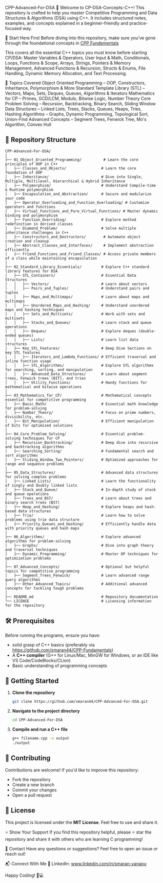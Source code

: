 CPP-Advanced-For-DSA 🚀
Welcome to CP-DSA-Concepts-C++! This repository is crafted to help you master Competitive Programming and Data Structures & Algorithms (DSA) using C++. It includes structured notes, examples, and concepts explained in a beginner-friendly and practice-focused way.

🔰 Start Here First
Before diving into this repository, make sure you’ve gone through the foundational concepts in [CPP Fundementals](https://github.com/smaran44/CPP-Fundamentals)

This covers all the essential C++ topics you must know before starting CP/DSA: Master Variables & Operators, User Input & Math, Conditionals, Loops, Functions & Scope, Arrays, Strings, Pointers & Memory Management, Advanced Functions & Recursion, Structs & Enums, File Handling, Dynamic Memory Allocation, and Text Processing.

📌 Topics Covered
Object Oriented Programming – OOP, Constructors, Inheritance, Polymorphism & More
Standard Template Library (STL) – Vectors, Maps, Sets, Deques, Queues, Algorithms & Iterators
Mathematics for CP – Primes, GCD/LCM, Modulo, Bitwise Logic, Number Theory
Core Problem Solving – Recursion, Backtracking, Binary Search, Sliding Window
Data Structures – Linked Lists, Trees, Stacks, Queues, Heaps, Tries, Hashing
Algorithms – Graphs, Dynamic Programming, Topological Sort, Union-Find
Advanced Concepts – Segment Trees, Fenwick Tree, Mo's Algorithm, Convex Hull

## 📂 Repository Structure
```
CPP-Advanced-For-DSA/
│
├── 01_Object_Oriented_Programming/          # Learn the core principles of OOP in C++
│   ├── Classes_and_Objects/                # Learn the core foundation of OOP
│   ├── Inheritance/                        # Dive into Single, Multiple, Multilevel, Hierarchical & Hybrid Inheritance
│   ├── Polymorphism/                       # Understand Compile-time & Runtime polymorphism
│   ├── Encapsulation_and_Abstraction/      # Secure and modularize your code
│   ├── Operator_Overloading_and_Function_Overloading/ # Customize operators and functions
│   ├── Virtual_Functions_and_Pure_Virtual_Functions/ # Master dynamic binding and polymorphism
│   ├── Function_Overriding/                # Explore method redefinition in derived classes
│   ├── Diamond_Problem/                    # Solve multiple inheritance challenges in C++
│   ├── Constructors_and_Destructors/        # Automate object creation and cleanup
│   ├── Abstract_Classes_and_Interfaces/     # Implement abstraction efficiently
│   ├── Friend_Functions_and_Friend_Classes/ # Access private members of a class while maintaining encapsulation
│
├── 02_Standard_Library_Essentials/         # Explore C++ standard library features for DSA
│   ├── STL_Containers/                     # Essential Data Structures
│   │   ├── Vectors/                        # Learn about vectors
│   │   ├── Pairs_and_Tuples/               # Understand pairs and tuples
│   │   ├── Maps_and_Multimaps/             # Learn about maps and multimaps
│   │   ├── Unordered_Maps_and_Hashing/     # Understand unordered maps and hashing techniques
│   │   ├── Sets_and_Multisets/             # Work with sets and multisets
│   │   ├── Stacks_and_Queues/              # Learn stack and queue operations
│   │   ├── Deques/                         # Explore deques (double-ended queues)
│   │   ├── Lists/                          # Learn list data structures
│   ├── Key_STL_Features/                   # Deep Dive Sections on key STL features
│   │   ├── Iterators_and_Lambda_Functions/ # Efficient traversal and inline function usage
│   │   ├── STL_Algorithms/                 # Explore STL algorithms for searching, sorting, and manipulation
│   │   ├── Advanced_Data_Structures/       # Learn about segment trees, Fenwick trees (BIT), and tries
│   │   ├── Utility_Functions/              # Handy functions for mathematical and bitwise operations
│
├── 03_Mathematics_for_CP/                  # Mathematical concepts essential for competitive programming
│   ├── Basic_Math/                         # Essential math knowledge for problem-solving
│   ├── Number_Theory/                      # Focus on prime numbers, divisibility, etc.
│   ├── Bit_Manipulation/                   # Efficient manipulation of bits for optimized solutions
│
├── 04_Core_Problem_Solving/                # Essential problem-solving techniques for CP
│   ├── Recursion_Backtracking/             # Deep dive into recursive and backtracking algorithms
│   ├── Searching_Sorting/                  # Fundamental search and sort algorithms
│   ├── Sliding_Window_Two_Pointers/        # Optimized approaches for range and sequence problems
│
├── 05_Data_Structures/                     # Advanced data structures for solving complex problems
│   ├── Linked_Lists/                       # Learn the functionality of singly and doubly linked lists
│   ├── Stack_and_Queue/                    # In-depth study of stack and queue operations
│   ├── Trees_and_BST/                      # Learn about trees and binary search trees (BST)
│   ├── Heap_and_Hashing/                   # Explore heaps and hash-based data structures
│   ├── Trie/                               # Learn how to solve problems using trie data structure
│   ├── Priority_Queues_and_Hashing/        # Efficiently handle data with priority queues and hash maps
│
├── 06_Algorithms/                          # Explore advanced algorithms for problem-solving
│   ├── Graphs/                             # Dive into graph theory and traversal techniques
│   ├── Dynamic_Programming/                # Master DP techniques for optimization problems
│
├── 07_Advanced_Concepts/                   # Optional but helpful topics for competitive programming
│   ├── Segment_Trees_Fenwick/              # Learn advanced range query algorithms
│   ├── Other_Advanced_Topics/              # Additional advanced concepts for tackling tough problems
│
├── README.md                               # Repository documentation
└── LICENSE                                 # Licensing information for the repository
```

## 🛠 Prerequisites
Before running the programs, ensure you have:
- solid grasp of C++ basics (preferably via https://github.com/smaran44/CPP-Fundamentals)
- A **C++ compiler** (G++ for Linux/Mac, MinGW for Windows, or an IDE like VS Code/CodeBlocks/CLion)
- Basic understanding of programming concepts

## 🚀 Getting Started
1. **Clone the repository**
   ```sh
   git clone https://github.com/smaran44/CPP-Advanced-For-DSA.git
   ```
2. **Navigate to the project directory**
   ```sh
   cd CPP-Advanced-For-DSA
   ```
3. **Compile and run a C++ file**
   ```sh
   g++ filename.cpp -o output
   ./output
   ```

## 🤝 Contributing
Contributions are welcome! If you'd like to improve this repository:
- Fork the repository
- Create a new branch
- Commit your changes
- Open a pull request

## 📜 License
This project is licensed under the **MIT License**. Feel free to use and share it.

⭐ Show Your Support
If you find this repository helpful, please ⭐ star the repository and share it with others who are learning C programming!

📩 Contact
Have any questions or suggestions? Feel free to open an issue or reach out!

📬 Connect With Me 🔗 LinkedIn: www.linkedin.com/in/smaran-yanapu

Happy Coding! 🚀💻
